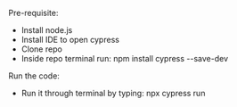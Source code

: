 Pre-requisite:

- Install node.js
- Install IDE to open cypress
- Clone repo
- Inside repo terminal run: npm install cypress --save-dev

Run the code:
- Run it through terminal by typing: npx cypress run

